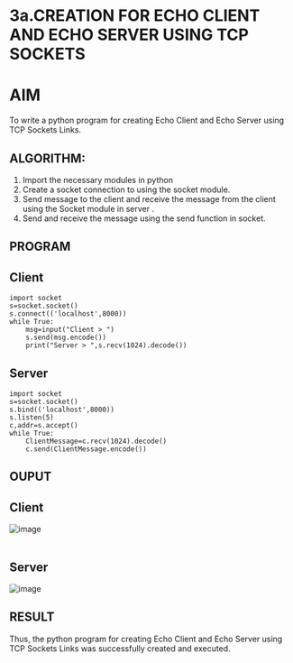 # 3a.CREATION FOR ECHO CLIENT AND ECHO SERVER USING TCP SOCKETS
# AIM
To write a python program for creating Echo Client and Echo Server using TCP
Sockets Links.
## ALGORITHM:
1. Import the necessary modules in python
2. Create a socket connection to using the socket module.
3. Send message to the client and receive the message from the client using the Socket module in
 server .
4. Send and receive the message using the send function in socket.
## PROGRAM
## Client 
```
import socket 
s=socket.socket() 
s.connect(('localhost',8000)) 
while True: 
    msg=input("Client > ") 
    s.send(msg.encode()) 
    print("Server > ",s.recv(1024).decode())
```
## Server
```
import socket 
s=socket.socket() 
s.bind(('localhost',8000)) 
s.listen(5) 
c,addr=s.accept() 
while True: 
    ClientMessage=c.recv(1024).decode() 
    c.send(ClientMessage.encode())
```
## OUPUT
## Client

![image](https://github.com/user-attachments/assets/c64b4f21-b0e8-4c13-8b51-4aa2e4c7283c)
<br><br>
## Server

![image](https://github.com/user-attachments/assets/e55f3341-b86f-4d1a-860c-e382f4ad3515)

## RESULT
Thus, the python program for creating Echo Client and Echo Server using TCP Sockets Links 
was successfully created and executed.
